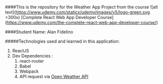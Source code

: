 ####This is the repository for the Weather App Project from the course ![alt text](https://www.udemy.com/staticx/udemy/images/v5/logo-green.svg =300x)
[Complete React Web App Developer Course] (https://www.udemy.com/the-complete-react-web-app-developer-course/)

####Student Name: Alan Fidelino

#####Technologies used and learned in this application:
1. ReactJS
2. Dev Dependencies :
    1. react-router
    2. Babel
    3. Webpack
    4. API request via [Open Weather API](openweathermap.org)
